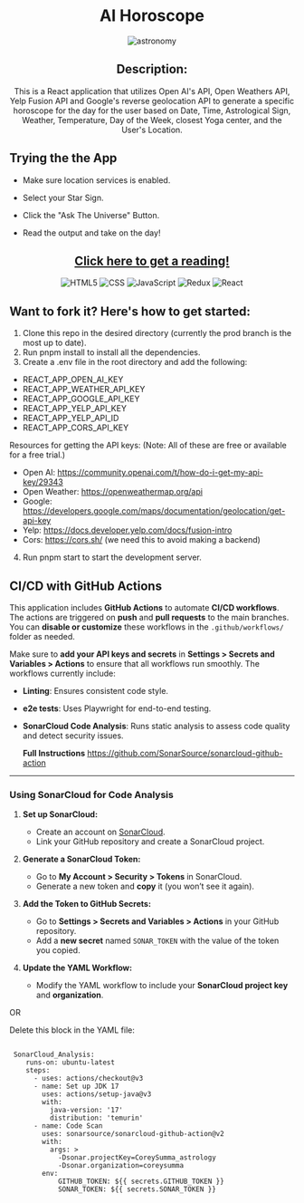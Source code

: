 <div id="description" align="center">

# AI Horoscope


![astronomy](https://github.com/CoreySumma/astrology/assets/66542022/99aa273a-3a59-4bdf-938a-0158a0883764)



## Description:
This is a React application that utilizes Open AI's API, Open Weathers API, Yelp Fusion API and Google's reverse geolocation API to generate a specific horoscope for the day for the user based on Date, Time, Astrological Sign, Weather, Temperature, Day of the Week, closest Yoga center, and the User's Location.

</div>

## Trying the the App

- Make sure location services is enabled.

- Select your Star Sign.

- Click the "Ask The Universe" Button.

- Read the output and take on the day!

<div align='center'>

 ## [Click here to get a reading!](https://mydailyprediction.netlify.app/)
  
![HTML5](https://img.shields.io/badge/html5-%23E34F26.svg?style=for-the-badge&logo=html5&logoColor=white)
![CSS](https://img.shields.io/badge/CSS-239120?&style=for-the-badge&logo=css3&logoColor=white)
![JavaScript](https://img.shields.io/badge/JavaScript-323330?style=for-the-badge&logo=javascript&logoColor=F7DF1E)
![Redux](https://img.shields.io/badge/redux-%23593d88.svg?style=for-the-badge&logo=redux&logoColor=white)
![React](https://img.shields.io/badge/react-%2320232a.svg?style=for-the-badge&logo=react&logoColor=%2361DAFB)

</div>

## Want to fork it? Here's how to get started:
<div id="steps-to-fork" align="left">

1. Clone this repo in the desired directory (currently the prod branch is the most up to date).   
2. Run pnpm install to install all the dependencies.  
3. Create a .env file in the root directory and add the following:  

- REACT_APP_OPEN_AI_KEY 
- REACT_APP_WEATHER_API_KEY
- REACT_APP_GOOGLE_API_KEY
- REACT_APP_YELP_API_KEY
- REACT_APP_YELP_API_ID
- REACT_APP_CORS_API_KEY

Resources for getting the API keys: (Note: All of these are free or available for a free trial.)
- Open AI: https://community.openai.com/t/how-do-i-get-my-api-key/29343
- Open Weather: https://openweathermap.org/api
- Google: https://developers.google.com/maps/documentation/geolocation/get-api-key
- Yelp: https://docs.developer.yelp.com/docs/fusion-intro
- Cors: https://cors.sh/ (we need this to avoid making a backend)

4. Run pnpm start to start the development server.

## CI/CD with GitHub Actions

This application includes **GitHub Actions** to automate **CI/CD workflows**. The actions are triggered on **push** and **pull requests** to the main branches. You can **disable or customize** these workflows in the `.github/workflows/` folder as needed.  

Make sure to **add your API keys and secrets** in **Settings > Secrets and Variables > Actions** to ensure that all workflows run smoothly. The workflows currently include:

- **Linting**: Ensures consistent code style.
- **e2e tests**: Uses Playwright for end-to-end testing.
- **SonarCloud Code Analysis**: Runs static analysis to assess code quality and detect security issues.

  **Full Instructions** https://github.com/SonarSource/sonarcloud-github-action

---

### Using SonarCloud for Code Analysis

1. **Set up SonarCloud:**
   - Create an account on [SonarCloud](https://sonarcloud.io/).
   - Link your GitHub repository and create a SonarCloud project.

2. **Generate a SonarCloud Token:**
   - Go to **My Account > Security > Tokens** in SonarCloud.
   - Generate a new token and **copy** it (you won’t see it again).

3. **Add the Token to GitHub Secrets:**
   - Go to **Settings > Secrets and Variables > Actions** in your GitHub repository.
   - Add a **new secret** named `SONAR_TOKEN` with the value of the token you copied.

4. **Update the YAML Workflow:**
   - Modify the YAML workflow to include your **SonarCloud project key** and **organization**.

OR

Delete this block in the YAML file:

<code>
 SonarCloud_Analysis:
    runs-on: ubuntu-latest
    steps:
      - uses: actions/checkout@v3
      - name: Set up JDK 17
        uses: actions/setup-java@v3
        with:
          java-version: '17'
          distribution: 'temurin'
      - name: Code Scan
        uses: sonarsource/sonarcloud-github-action@v2
        with:
          args: >
            -Dsonar.projectKey=CoreySumma_astrology
            -Dsonar.organization=coreysumma
        env:
            GITHUB_TOKEN: ${{ secrets.GITHUB_TOKEN }}
            SONAR_TOKEN: ${{ secrets.SONAR_TOKEN }}
</code>

</div>
